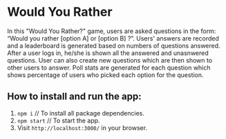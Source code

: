 # Would You Rather

In this "Would You Rather?" game, users are asked questions in the form: “Would you rather [option A] or [option B] ?”. Users' answers are recorded and a leaderboard is generated based on numbers of questions answered. After a user logs in, he/she is shown all the answered and unasnwered questions. User can also create new questions which are then shown to other users to answer. Poll stats are generated for each question which shows percentage of users who picked each option for the question.

## How to install and run the app:
1. `npm i`  // To install all package dependencies.
2. `npm start`  // To start the app.
3. Visit `http://localhost:3000/` in your browser.
